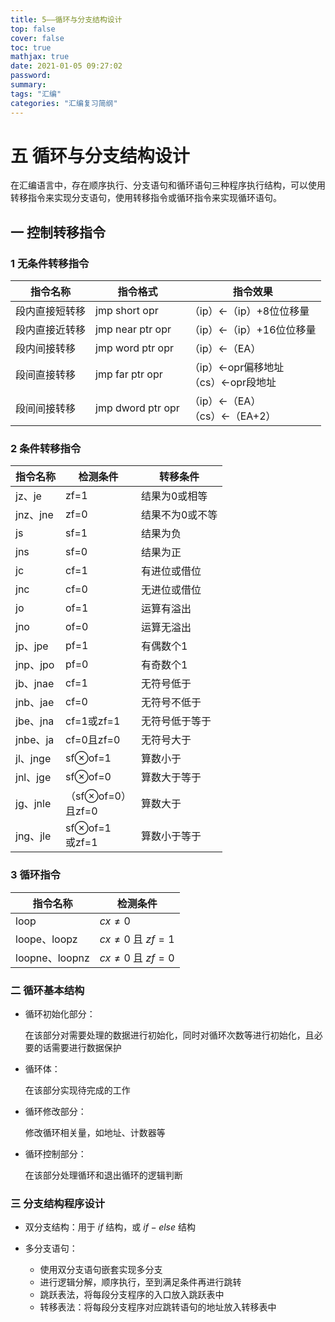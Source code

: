 ```yaml
---
title: 5——循环与分支结构设计
top: false
cover: false
toc: true
mathjax: true
date: 2021-01-05 09:27:02
password:
summary:
tags: "汇编"
categories: "汇编复习简纲"
---
```


# 五 循环与分支结构设计

在汇编语言中，存在顺序执行、分支语句和循环语句三种程序执行结构，可以使用转移指令来实现分支语句，使用转移指令或循环指令来实现循环语句。

## 一 控制转移指令

### 1 无条件转移指令

| 指令名称       | 指令格式          | 指令效果                                   |
| -------------- | ----------------- | ------------------------------------------ |
| 段内直接短转移 | jmp short opr     | （ip）<-（ip）+8位位移量                   |
| 段内直接近转移 | jmp near ptr opr  | （ip）<-（ip）+16位位移量                  |
| 段内间接转移   | jmp word ptr opr  | （ip）<-（EA）                             |
| 段间直接转移   | jmp far ptr opr   | （ip）<-opr偏移地址<br />（cs）<-opr段地址 |
| 段间间接转移   | jmp dword ptr opr | （ip）<-（EA）<br />（cs）<-（EA+2）       |

### 2 条件转移指令

| 指令名称 | 检测条件                        | 转移条件        |
| -------- | ------------------------------- | --------------- |
| jz、je   | zf=1                            | 结果为0或相等   |
| jnz、jne | zf=0                            | 结果不为0或不等 |
| js       | sf=1                            | 结果为负        |
| jns      | sf=0                            | 结果为正        |
| jc       | cf=1                            | 有进位或借位    |
| jnc      | cf=0                            | 无进位或借位    |
| jo       | of=1                            | 运算有溢出      |
| jno      | of=0                            | 运算无溢出      |
| jp、jpe  | pf=1                            | 有偶数个1       |
| jnp、jpo | pf=0                            | 有奇数个1       |
| jb、jnae | cf=1                            | 无符号低于      |
| jnb、jae | cf=0                            | 无符号不低于    |
| jbe、jna | cf=1或zf=1                      | 无符号低于等于  |
| jnbe、ja | cf=0且zf=0                      | 无符号大于      |
| jl、jnge | sf$\otimes$of=1                 | 算数小于        |
| jnl、jge | sf$\otimes$of=0                 | 算数大于等于    |
| jg、jnle | （sf$\otimes$of=0）<br />且zf=0 | 算数大于        |
| jng、jle | sf$\otimes$of=1<br />或zf=1     | 算数小于等于    |

### 3 循环指令

| 指令名称       | 检测条件            |
| -------------- | ------------------- |
| loop           | $cx\neq0$           |
| loope、loopz   | $cx\neq0$ 且 $zf=1$ |
| loopne、loopnz | $cx\neq0$ 且 $zf=0$ |

### 二 循环基本结构

* 循环初始化部分：

    在该部分对需要处理的数据进行初始化，同时对循环次数等进行初始化，且必要的话需要进行数据保护

* 循环体：

    在该部分实现待完成的工作

* 循环修改部分：

    修改循环相关量，如地址、计数器等

* 循环控制部分：

    在该部分处理循环和退出循环的逻辑判断

### 三 分支结构程序设计

* 双分支结构：用于 $if$ 结构，或 $if-else$ 结构

* 多分支语句：

    * 使用双分支语句嵌套实现多分支
    * 进行逻辑分解，顺序执行，至到满足条件再进行跳转
    * 跳跃表法，将每段分支程序的入口放入跳跃表中
    * 转移表法：将每段分支程序对应跳转语句的地址放入转移表中

    
